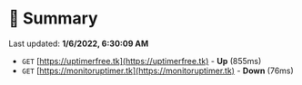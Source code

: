 # 📖 Summary
Last updated: **1/6/2022, 6:30:09 AM**

- `GET` [https://uptimerfree.tk](https://uptimerfree.tk) - **Up** (855ms)
- `GET` [https://monitoruptimer.tk](https://monitoruptimer.tk) - **Down** (76ms)
